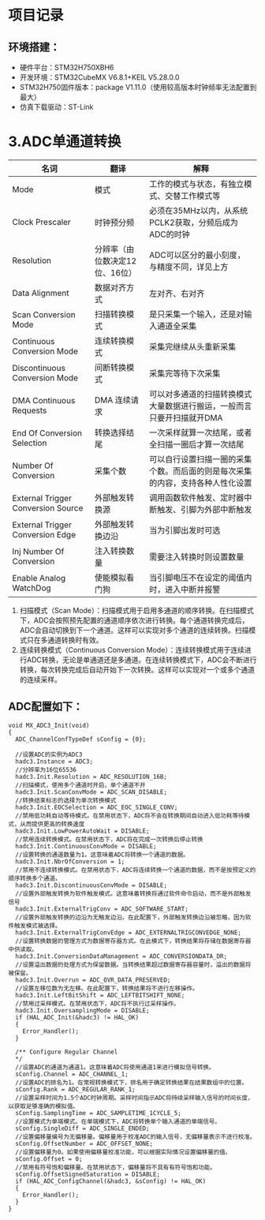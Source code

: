 # 项目记录

## 环境搭建：

- 硬件平台：STM32H750XBH6
- 开发环境：STM32CubeMX V6.8.1+KEIL V5.28.0.0
- STM32H750固件版本：package V1.11.0（使用较高版本时钟频率无法配置到最大）
- 仿真下载驱动：ST-Link



# 3.ADC单通道转换



| 名词                               | 翻译                           | 解释                                                         |
| ---------------------------------- | ------------------------------ | ------------------------------------------------------------ |
| Mode                               | 模式                           | 工作的模式与状态，有独立模式、交替工作模式等                 |
| Clock Prescaler                    | 时钟预分频                     | 必须在35MHz以内，从系统PCLK2获取，分频后成为ADC的时钟        |
| Resolution                         | 分辨率（由位数决定12位、16位） | ADC可以区分的最小刻度，与精度不同，详见上方                  |
| Data Alignment                     | 数据对齐方式                   | 左对齐、右对齐                                               |
| Scan Conversion Mode               | 扫描转换模式                   | 是只采集一个输入，还是对输入通道全采集                       |
| Continuous Conversion Mode         | 连续转换模式                   | 采集完继续从头重新采集                                       |
| Discontinuous Conversion Mode      | 间断转换模式                   | 采集完等待下次采集                                           |
| DMA Continuous Requests            | DMA 连续请求                   | 可以对多通道的扫描转换模式大量数据进行搬运，一般而言只要开扫描就开DMA |
| End Of Conversion Selection        | 转换选择结尾                   | 一次采样就算一次结尾，或者全扫描一圈后才算一次结尾           |
| Number Of Conversion               | 采集个数                       | 可以自行设置扫描一圈的采集个数。而后面的则是每次采集的内容，支持各种人性化设置 |
| External Trigger Conversion Source | 外部触发转换源                 | 调用函数软件触发、定时器中断触发、引脚为外部中断触发         |
| External Trigger Conversion Edge   | 外部触发转换边沿               | 当为引脚出发时可选                                           |
| Inj Number Of Conversion           | 注入转换数量                   | 需要注入转换时则设置数量                                     |
| Enable Analog WatchDog             | 使能模拟看门狗                 | 当引脚电压不在设定的阈值内时，进入中断并报警                 |

1. 扫描模式（Scan Mode）：扫描模式用于启用多通道的顺序转换。在扫描模式下，ADC会按照预先配置的通道顺序依次进行转换。每个通道转换完成后，ADC会自动切换到下一个通道。这样可以实现对多个通道的连续转换。扫描模式只在多通道转换时有效。
2. 连续转换模式（Continuous Conversion Mode）：连续转换模式用于连续进行ADC转换，无论是单通道还是多通道。在连续转换模式下，ADC会不断进行转换，每次转换完成后自动开始下一次转换。这样可以实现对一个或多个通道的连续采样。





## ADC配置如下：

```
void MX_ADC3_Init(void)
{
  ADC_ChannelConfTypeDef sConfig = {0};
  
  //设置ADC的实例为ADC3
  hadc3.Instance = ADC3;
  //分辨率为16位65536
  hadc3.Init.Resolution = ADC_RESOLUTION_16B;
  //扫描模式，使用多个通道时开启，单个通道不开
  hadc3.Init.ScanConvMode = ADC_SCAN_DISABLE;
  //转换结束标志的选择为单次转换模式
  hadc3.Init.EOCSelection = ADC_EOC_SINGLE_CONV;
  //禁用低功耗自动等待模式。在禁用状态下，ADC将不会在转换期间自动进入低功耗等待模式，从而提供更高的转换速度
  hadc3.Init.LowPowerAutoWait = DISABLE;
  //禁用连续转换模式。在禁用状态下，ADC将在完成一次转换后停止转换
  hadc3.Init.ContinuousConvMode = DISABLE;
  //设置转换的通道数量为1。这意味着ADC将转换一个通道的数据。
  hadc3.Init.NbrOfConversion = 1;
  //禁用不连续转换模式。在禁用状态下，ADC将连续转换一个通道的数据，而不是按预定义的顺序转换多个通道。
  hadc3.Init.DiscontinuousConvMode = DISABLE;
  //设置外部触发转换为软件触发模式。这意味着转换将通过软件命令启动，而不是外部触发信号
  hadc3.Init.ExternalTrigConv = ADC_SOFTWARE_START;
  //设置外部触发转换的边沿为无触发边沿。在此配置下，外部触发转换边沿被忽略，因为软件触发模式被选择。
  hadc3.Init.ExternalTrigConvEdge = ADC_EXTERNALTRIGCONVEDGE_NONE;
  //设置转换数据的管理方式为数据寄存器方式。在此模式下，转换结果将存储在数据寄存器中供读取。
  hadc3.Init.ConversionDataManagement = ADC_CONVERSIONDATA_DR;
  //设置溢出数据的处理方式为保留数据。当转换结果超过数据寄存器容量时，溢出的数据将被保留。
  hadc3.Init.Overrun = ADC_OVR_DATA_PRESERVED;
  //设置左移位数为无左移。在此配置下，转换结果将不进行左移操作。
  hadc3.Init.LeftBitShift = ADC_LEFTBITSHIFT_NONE;
  //禁用过采样模式。在禁用状态下，ADC将不执行过采样操作。
  hadc3.Init.OversamplingMode = DISABLE;
  if (HAL_ADC_Init(&hadc3) != HAL_OK)
  {
    Error_Handler();
  }

  /** Configure Regular Channel
  */
  //设置ADC的通道为通道1。这意味着ADC将使用通道1来进行模拟信号转换。
  sConfig.Channel = ADC_CHANNEL_1;
  //设置ADC的排名为1。在常规转换模式下，排名用于确定转换结果在结果数组中的位置。
  sConfig.Rank = ADC_REGULAR_RANK_1;
  //设置采样时间为1.5个ADC时钟周期。采样时间指示ADC将持续采样输入信号的时间长度，以获取足够准确的模拟值。
  sConfig.SamplingTime = ADC_SAMPLETIME_1CYCLE_5;
  //设置模式为单端模式。在单端模式下，ADC将转换单个输入通道的单端信号。
  sConfig.SingleDiff = ADC_SINGLE_ENDED;
  //设置偏移量编号为无偏移量。偏移量用于校准ADC的输入信号，无偏移量表示不进行校准。
  sConfig.OffsetNumber = ADC_OFFSET_NONE;
  //设置偏移量为0。如果使用偏移量校准功能，可以根据实际情况设置偏移量的值。
  sConfig.Offset = 0;
  //禁用有符号饱和偏移量。在禁用状态下，偏移量将不具有有符号饱和功能。
  sConfig.OffsetSignedSaturation = DISABLE;
  if (HAL_ADC_ConfigChannel(&hadc3, &sConfig) != HAL_OK)
  {
    Error_Handler();
  }
}
```

